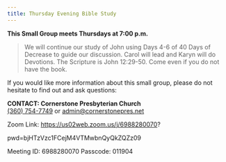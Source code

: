 ```yaml
---
title: Thursday Evening Bible Study
---
```

**This Small Group meets Thursdays at 7:00 p.m.** 

<!--StartFragment-->

> We will continue our study of John using Days 4-6 of 40 Days of Decrease to guide our discussion. Carol will lead and Karyn will do Devotions. The Scripture is John 12:29-50. Come even if you do not have the book.

<!--EndFragment-->

If you would like more information about this small group, please do not hesitate to find out and ask questions:

**CONTACT: Cornerstone Presbyterian Church**\
[(360) 754-7749](tel:360-754-7749) or [admin@cornerstonepres.net](admin@cornerstonepres.net)

Zoom Link: https://us02web.zoom.us/j/6988280070?

pwd=bjHTzVzc1FCejM4VTMwbnQyQkZQZz09

Meeting ID: 6988280070
Passcode: 011904
